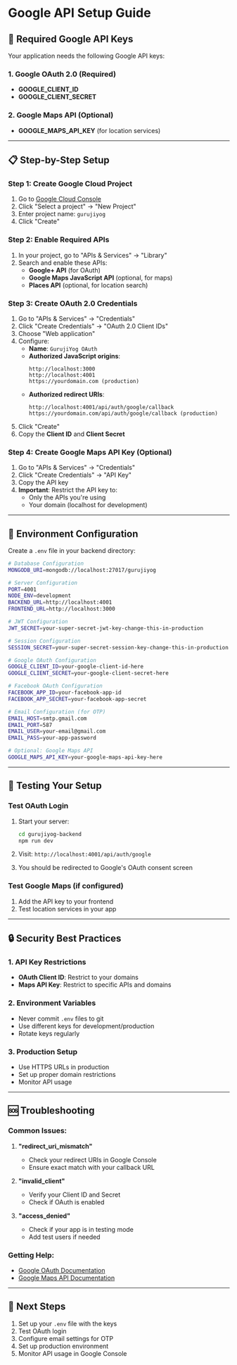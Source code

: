 # Google API Setup Guide

## 🔑 Required Google API Keys

Your application needs the following Google API keys:

### 1. Google OAuth 2.0 (Required)

- **GOOGLE_CLIENT_ID**
- **GOOGLE_CLIENT_SECRET**

### 2. Google Maps API (Optional)

- **GOOGLE_MAPS_API_KEY** (for location services)

---

## 📋 Step-by-Step Setup

### Step 1: Create Google Cloud Project

1. Go to [Google Cloud Console](https://console.cloud.google.com/)
2. Click "Select a project" → "New Project"
3. Enter project name: `gurujiyog`
4. Click "Create"

### Step 2: Enable Required APIs

1. In your project, go to "APIs & Services" → "Library"
2. Search and enable these APIs:
   - **Google+ API** (for OAuth)
   - **Google Maps JavaScript API** (optional, for maps)
   - **Places API** (optional, for location search)

### Step 3: Create OAuth 2.0 Credentials

1. Go to "APIs & Services" → "Credentials"
2. Click "Create Credentials" → "OAuth 2.0 Client IDs"
3. Choose "Web application"
4. Configure:
   - **Name**: `GurujiYog OAuth`
   - **Authorized JavaScript origins**:
     ```
     http://localhost:3000
     http://localhost:4001
     https://yourdomain.com (production)
     ```
   - **Authorized redirect URIs**:
     ```
     http://localhost:4001/api/auth/google/callback
     https://yourdomain.com/api/auth/google/callback (production)
     ```
5. Click "Create"
6. Copy the **Client ID** and **Client Secret**

### Step 4: Create Google Maps API Key (Optional)

1. Go to "APIs & Services" → "Credentials"
2. Click "Create Credentials" → "API Key"
3. Copy the API key
4. **Important**: Restrict the API key to:
   - Only the APIs you're using
   - Your domain (localhost for development)

---

## 🔧 Environment Configuration

Create a `.env` file in your backend directory:

```bash
# Database Configuration
MONGODB_URI=mongodb://localhost:27017/gurujiyog

# Server Configuration
PORT=4001
NODE_ENV=development
BACKEND_URL=http://localhost:4001
FRONTEND_URL=http://localhost:3000

# JWT Configuration
JWT_SECRET=your-super-secret-jwt-key-change-this-in-production

# Session Configuration
SESSION_SECRET=your-super-secret-session-key-change-this-in-production

# Google OAuth Configuration
GOOGLE_CLIENT_ID=your-google-client-id-here
GOOGLE_CLIENT_SECRET=your-google-client-secret-here

# Facebook OAuth Configuration
FACEBOOK_APP_ID=your-facebook-app-id
FACEBOOK_APP_SECRET=your-facebook-app-secret

# Email Configuration (for OTP)
EMAIL_HOST=smtp.gmail.com
EMAIL_PORT=587
EMAIL_USER=your-email@gmail.com
EMAIL_PASS=your-app-password

# Optional: Google Maps API
GOOGLE_MAPS_API_KEY=your-google-maps-api-key-here
```

---

## 🚀 Testing Your Setup

### Test OAuth Login

1. Start your server:

   ```bash
   cd gurujiyog-backend
   npm run dev
   ```

2. Visit: `http://localhost:4001/api/auth/google`

3. You should be redirected to Google's OAuth consent screen

### Test Google Maps (if configured)

1. Add the API key to your frontend
2. Test location services in your app

---

## 🔒 Security Best Practices

### 1. API Key Restrictions

- **OAuth Client ID**: Restrict to your domains
- **Maps API Key**: Restrict to specific APIs and domains

### 2. Environment Variables

- Never commit `.env` files to git
- Use different keys for development/production
- Rotate keys regularly

### 3. Production Setup

- Use HTTPS URLs in production
- Set up proper domain restrictions
- Monitor API usage

---

## 🆘 Troubleshooting

### Common Issues:

1. **"redirect_uri_mismatch"**
   - Check your redirect URIs in Google Console
   - Ensure exact match with your callback URL

2. **"invalid_client"**
   - Verify your Client ID and Secret
   - Check if OAuth is enabled

3. **"access_denied"**
   - Check if your app is in testing mode
   - Add test users if needed

### Getting Help:

- [Google OAuth Documentation](https://developers.google.com/identity/protocols/oauth2)
- [Google Maps API Documentation](https://developers.google.com/maps/documentation)

---

## 📝 Next Steps

1. Set up your `.env` file with the keys
2. Test OAuth login
3. Configure email settings for OTP
4. Set up production environment
5. Monitor API usage in Google Console
